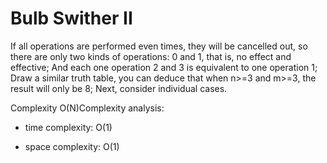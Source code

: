 # Bulb Swither II


If all operations are performed even times, they will be cancelled out, so there are only two kinds of operations: 0 and 1, that is, no effect and effective;
And each one operation 2 and 3 is equivalent to one operation 1;
Draw a similar truth table, you can deduce that when n>=3 and m>=3, the result will only be 8;
Next, consider individual cases.

Complexity O(N)Complexity analysis:
- time complexity: O(1)

- space complexity: O(1)
